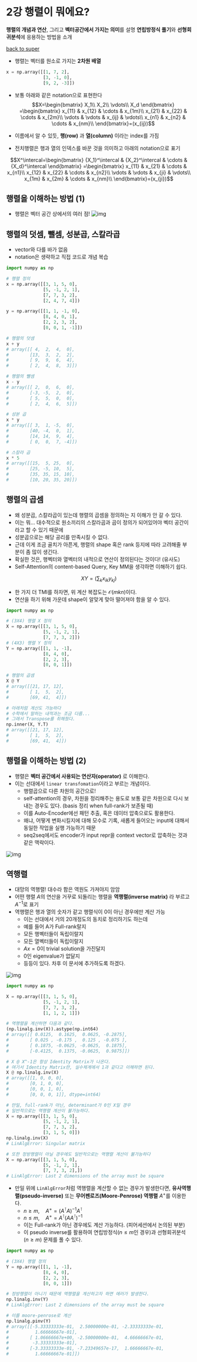 # 2강 행렬이 뭐에요?
**행렬의 개념과 연산**, 그리고 **벡터공간에서 가지는 의미**를 설명
**연립방정식 풀기**와 **선형회귀분석**에 응용하는 방법을 소개

[back to super](https://github.com/jinmang2/boostcamp_ai_tech_2/tree/main/u-stage/ai_math)

- 행렬는 벡터를 원소로 가지는 **2차원 배열**
```python
x = np.array([[1, 7, 2],
              [3, -1, 0],
              [9, 2, -3]])
```

- 보통 아래와 같은 notation으로 표현한다
$$X=\begin{bmatrix}
X_1\\
X_2\\
\vdots\\
X_d
\end{bmatrix}
=\begin{bmatrix}
x_{11} & x_{12} & \cdots & x_{1m}\\
x_{21} & x_{22} & \cdots & x_{2m}\\
\vdots & \vdots & x_{ij} & \vdots\\
x_{n1} & x_{n2} & \cdots & x_{nm}\\
\end{bmatrix}=(x_{ij})$$

- 이름에서 알 수 있듯, **행(row)** 과 **열(column)** 이라는 index를 가짐

- 전치행렬은 행과 열의 인덱스를 바꾼 것을 의미하고 아래의 notation으로 표기

$$X^\intercal=\begin{bmatrix}
{X_1}^\intercal & {X_2}^\intercal & \cdots & {X_d}^\intercal
\end{bmatrix}
=\begin{bmatrix}
x_{11} & x_{21} & \cdots & x_{n1}\\
x_{12} & x_{22} & \cdots & x_{n2}\\
\vdots & \vdots & x_{ji} & \vdots\\
x_{1m} & x_{2m} & \cdots & x_{nm}\\
\end{bmatrix}=(x_{ji})$$

## 행렬을 이해하는 방법 (1)
- 행렬은 벡터 공간 상에서의 여러 점!
![img](../../../assets/img/u-stage/matrix1.PNG)

## 행렬의 덧셈, 뺄셈, 성분곱, 스칼라곱
- vector와 다를 바가 없음
- notation은 생략하고 직접 코드로 개념 복습
```python
import numpy as np

# 행렬 정의
x = np.array([[3, 1, 5, 0],
              [5, -1, 2, 1],
              [7, 7, 3, 2],
              [2, 4, 7, 4]])

y = np.array([[1, 1, -1, 0],
              [8, 4, 0, 1],
              [2, 2, 3, 2],
              [0, 0, 1, -1]])

# 행렬의 덧셈
x + y
# array([[ 4,  2,  4,  0],
#        [13,  3,  2,  2],
#        [ 9,  9,  6,  4],
#        [ 2,  4,  8,  3]])

# 행렬의 뺄셈
x - y
# array([[ 2,  0,  6,  0],
#        [-3, -5,  2,  0],
#        [ 5,  5,  0,  0],
#        [ 2,  4,  6,  5]])

# 성분 곱
x * y
# array([[ 3,  1, -5,  0],
#        [40, -4,  0,  1],
#        [14, 14,  9,  4],
#        [ 0,  0,  7, -4]])

# 스칼라 곱
x * 5
# array([[15,  5, 25,  0],
#        [25, -5, 10,  5],
#        [35, 35, 15, 10],
#        [10, 20, 35, 20]])
```

## 행렬의 곱셈
- 왜 성분곱, 스칼라곱이 있는데 행렬의 곱셈을 정의하는 지 이해가 안 갈 수 있다.
- 이는 뭐... 대수적으로 원소끼리의 스칼라곱과 곱이 정의가 되어있어야 벡터 공간이라고 할 수 있기 때문에
- 성분곱으로는 해당 공리를 만족시킬 수 없다.
- 근데 이게 조금 골치가 아픈게, 행렬의 shape 혹은 rank 등지에 따라 고려해줄 부분이 좀 많이 생긴다.
- 확실한 것은, 행벡터와 열벡터의 내적으로 연산이 정의된다는 것이다! (유사도)
- Self-Attention의 content-based Query, Key MM을 생각하면 이해하기 쉽다.

$$XY=\bigg(\sum_k{x_{ik} y_{kj}}\bigg)$$

- 한 가지 더 TMI를 하자면, 위 계산 복잡도는 $\mathcal{O}(mkn)$이다.
- 연산을 하기 위해 가운데 shape이 알맞게 맞아 떨어져야 함을 알 수 있다.
```python
import numpy as np

# (3X4) 행렬 X 정의
X = np.array([[3, 1, 5, 0],
              [5, -1, 2, 1],
              [7, 7, 3, 2]])
# (4X3) 행렬 Y 정의
Y = np.array([[1, 1, -1],
              [8, 4, 0],
              [2, 2, 3],
              [0, 0, 1]])

# 행렬의 곱셈
X @ Y
# array([[21, 17, 12],
#        [ 1,  5,  2],
#        [69, 41,  4]])

# 아래처럼 계산도 가능하다
# 수학에서 말하는 내적과는 조금 다름...
# 그래서 Transpose를 취해줬다.
np.inner(X, Y.T)
# array([[21, 17, 12],
#        [ 1,  5,  2],
#        [69, 41,  4]])
```

## 행렬을 이해하는 방법 (2)
- 행렬은 **벡터 공간에서 사용되는 연산자(operator)** 로 이해한다.
- 이는 선대에서 `linear transfomation`이라고 부르는 개념이다.
    - 행렬곱으로 다른 차원의 공간으로!
    - self-attention의 경우, 차원을 정리해주는 용도로 보통 같은 차원으로 다시 보내는 경우도 있다. (basis 정리 when full-rank가 보존될 때)
    - 이를 Auto-Encoder에선 패턴 추출, 혹은 데이터 압축으로도 활용한다.
    - 왜냐, 어떻게 변화시킬지에 대해 모수로 기록, 새롭게 들어오는 input에 대해서 동일한 작업을 실행 가능하기 때문
    - seq2seq에서도 encoder가 input repr을 context vector로 압축하는 것과 같은 맥락이다.

![img](../../../assets/img/u-stage/matrix2.PNG)

## 역행렬
- 대망의 역행렬! 대수라 함은 역원도 가져야지 암암
- 어떤 행렬 $A$의 연산을 거꾸로 되돌리는 행렬을 **역행렬(inverse matrix)** 라 부르고 $A^{-1}$로 표기
- 역행렬은 행과 열의 숫자가 같고 행렬식이 0이 아닌 경우에만 계산 가능
    - 이는 선대에서 거의 20개정도의 동치로 정리하기도 하는데
    - 예를 들어 A가 Full-rank랄지
    - 모든 행벡터들이 독립이랄지
    - 모든 열벡터들이 독립이랄지
    - $Ax=0$이 trivial solution을 가진달지
    - 0인 eigenvalue가 없달지
    - 등등이 있다. 차후 이 문서에 추가하도록 하겠다.

![img](../../../assets/img/u-stage/matrix3.PNG)

```python
import numpy as np

X = np.array([[3, 1, 5, 0],
              [5, -1, 2, 1],
              [7, 7, 3, 2],
              [1, 1, 2, 1]])

# 역행렬을 계산하면 다음과 같다.
(np.linalg.inv(X)).astype(np.int64)
# array([[ 0.0125,  0.1625,  0.0625, -0.2875],
#        [ 0.025 , -0.175 ,  0.125 , -0.075 ],
#        [ 0.1875, -0.0625, -0.0625,  0.1875],
#        [-0.4125,  0.1375, -0.0625,  0.9875]])

# X @ X^-1은 항상 Identity Matrix가 나온다.
# 여기서 Identity Matrix란, 실수체계에서 1과 같다고 이해하면 된다.
X @ np.linalg.inv(X)
# array([[1, 0, 0, 0],
#        [0, 1, 0, 0],
#        [0, 0, 1, 0],
#        [0, 0, 0, 1]], dtype=int64)

# 만일, full-rank가 아닌, determinant가 0인 X일 경우
# 일반적으로는 역행렬 계산이 불가능하다.
X = np.array([[3, 1, 5, 0],
              [5, -1, 2, 1],
              [7, 7, 3, 2],
              [3, 1, 5, 0]])
np.linalg.inv(X)
# LinAlgError: Singular matrix

# 또한 정방행렬이 아닐 경우에도 일반적으로는 역행렬 계산이 불가능하다
X = np.array([[3, 1, 5, 0],
              [5, -1, 2, 1],
              [7, 7, 3, 2],])
# LinAlgError: Last 2 dimensions of the array must be square
```

- 만일 위에 `LinAlgError`처럼 역행렬을 계산할 수 없는 경우가 발생한다면, **유사역행렬(pseudo-inverse)** 또는 **무어펜로즈(Moore-Penrose) 역행렬** $A^{+}$를 이용한다.
    - $n\geq m,\quad A^{+}=(A^\intercal A)^{-1}A^\intercal$
    - $n\leq m,\quad A^{+}=A^\intercal(A A^\intercal)^{-1}$
    - 이는 Full-rank가 아닌 경우에도 계산 가능하다. (피어세션에서 논의된 부분)
    - 이 pseudo inverse를 활용하여 연립방정식($n\leq m$인 경우)과 선형회귀분석($n\geq m$) 문제를 풀 수 있다.
```python
import numpy as np

# (3X4) 행렬 정의
Y = np.array([[1, 1, -1],
              [8, 4, 0],
              [2, 2, 3],
              [0, 0, 1]])

# 정방행렬이 아니기 때문에 역행렬을 계산하고자 하면 에러가 발생한다.
np.linalg.inv(Y)
# LinAlgError: Last 2 dimensions of the array must be square

# 이를 moore-penrose로 계산
np.linalg.pinv(Y)
# array([[-5.33333333e-01,  2.50000000e-01, -2.33333333e-01,
#          1.66666667e-01],
#        [ 1.06666667e+00, -2.50000000e-01,  4.66666667e-01,
#         -3.33333333e-01],
#        [-3.33333333e-01, -7.23349657e-17,  1.66666667e-01,
#          1.66666667e-01]])
```

